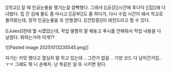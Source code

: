 [[학교]] 갈 때 인공눈물을 챙기는걸 깜빡했다. 그래서 [[공강]]시간에 후다닥 [[집]]에 다녀왔다. 집 간 김에 물도 좀 마시고 [[공부]]도 좀 하다가, 다시 수업 시간이 돼서 학교로 돌아왔는데, 정작 인공눈물을 또 안챙겼다. [[건망증]]이 레전드라고 할 수 있다.

[[Jules]]한테 뭘 시켰었는데, 작업 멀쩡히 잘 해놓고 푸시를 안해줘서 작업 내용을 다 날렸다. 뭐하는거야 이게??

![[Pasted image 20251013235545.png]]

자기는 커밋 했다고 열심히 말 하고 있는데 .. 그런거 없음 .. 기양 코드 다 날아간거임..ㅜㅜ 그래도 뭐 니 손해지. 난 똑같은 일 또 시키면 된다.